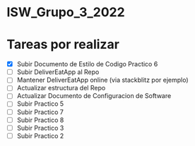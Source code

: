 # ISW_Grupo_3_2022
# Tareas por realizar 
- [x] Subir Documento de Estilo de Codigo Practico 6
- [ ] Subir DeliverEatApp al Repo
- [ ] Mantener DeliverEatApp online (via stackblitz por ejemplo)
- [ ] Actualizar estructura del Repo
- [ ] Actualizar Documento de Configuracion de Software
- [ ] Subir Practico 5
- [ ] Subir Practico 7
- [ ] Subir Practico 8
- [ ] Subir Practico 3
- [ ] Subir Practico 2
